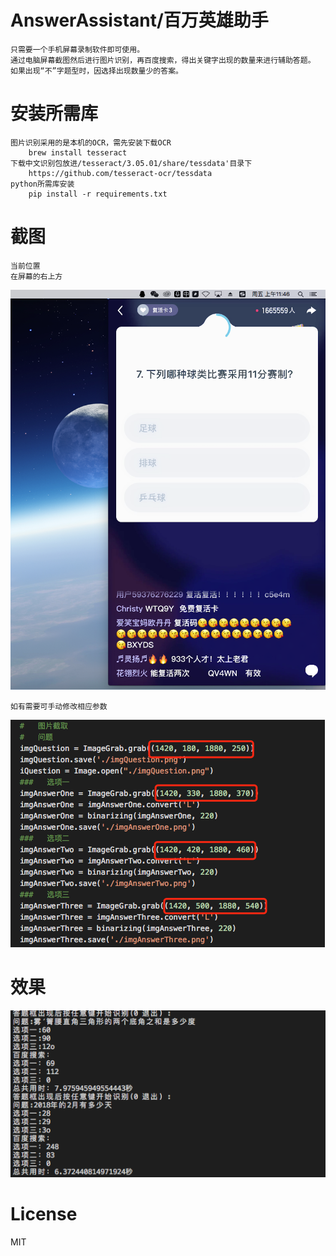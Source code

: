# AnswerAssistant/百万英雄助手

    只需要一个手机屏幕录制软件即可使用。
    通过电脑屏幕截图然后进行图片识别，再百度搜索，得出关键字出现的数量来进行辅助答题。
    如果出现“不”字题型时，因选择出现数量少的答案。

# 安装所需库

    图片识别采用的是本机的OCR，需先安装下载OCR
        brew install tesseract
    下载中文识别包放进/tesseract/3.05.01/share/tessdata'目录下
        https://github.com/tesseract-ocr/tessdata
    python所需库安装
        pip install -r requirements.txt

# 截图

    当前位置
    在屏幕的右上方
![截图](./1.png)

    如有需要可手动修改相应参数
![截图](./2.png)

# 效果

![截图](./3.png)

# License

MIT